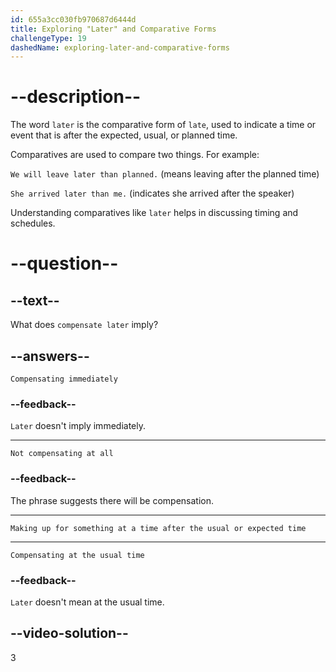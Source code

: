 ```yaml
---
id: 655a3cc030fb970687d6444d
title: Exploring "Later" and Comparative Forms
challengeType: 19
dashedName: exploring-later-and-comparative-forms
---
```


# --description--

The word `later` is the comparative form of `late`, used to indicate a time or event that is after the expected, usual, or planned time. 

Comparatives are used to compare two things. For example:

`We will leave later than planned.` (means leaving after the planned time)

`She arrived later than me.` (indicates she arrived after the speaker)

Understanding comparatives like `later` helps in discussing timing and schedules.

# --question--

## --text--

What does `compensate later` imply?

## --answers--

`Compensating immediately`

### --feedback--

`Later` doesn't imply immediately.

---

`Not compensating at all`

### --feedback--

The phrase suggests there will be compensation.

---

`Making up for something at a time after the usual or expected time`

---

`Compensating at the usual time`

### --feedback--

`Later` doesn't mean at the usual time.

## --video-solution--

3

